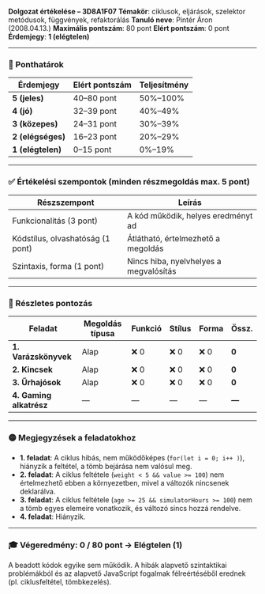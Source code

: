 **Dolgozat értékelése – 3D8A1F07**
**Témakör**: ciklusok, eljárások, szelektor metódusok, függvények, refaktorálás
**Tanuló neve**: Pintér Áron (2008.04.13.)
**Maximális pontszám**: 80 pont
**Elért pontszám**: 0 pont
**Érdemjegy**: **1 (elégtelen)**

---

### 📌 Ponthatárok

| Érdemjegy         | Elért pontszám | Teljesítmény |
| ----------------- | -------------- | ------------ |
| **5 (jeles)**     | 40–80 pont     | 50%–100%     |
| **4 (jó)**        | 32–39 pont     | 40%–49%      |
| **3 (közepes)**   | 24–31 pont     | 30%–39%      |
| **2 (elégséges)** | 16–23 pont     | 20%–29%      |
| **1 (elégtelen)** | 0–15 pont      | 0%–19%       |

---

### ✅ Értékelési szempontok (minden részmegoldás max. 5 pont)

| Részszempont                     | Leírás                                 |
| -------------------------------- | -------------------------------------- |
| Funkcionalitás (3 pont)          | A kód működik, helyes eredményt ad     |
| Kódstílus, olvashatóság (1 pont) | Átlátható, értelmezhető a megoldás     |
| Szintaxis, forma (1 pont)        | Nincs hiba, nyelvhelyes a megvalósítás |

---

### 📄 Részletes pontozás

| Feladat                 | Megoldás típusa | Funkció | Stílus | Forma | Össz. |
| ----------------------- | --------------- | ------- | ------ | ----- | ----- |
| **1. Varázskönyvek**    | Alap            | ❌ 0     | ❌ 0    | ❌ 0   | **0** |
| **2. Kincsek**          | Alap            | ❌ 0     | ❌ 0    | ❌ 0   | **0** |
| **3. Űrhajósok**        | Alap            | ❌ 0     | ❌ 0    | ❌ 0   | **0** |
| **4. Gaming alkatrész** | —               | —       | —      | —     | **—** |

---

### 🟡 Megjegyzések a feladatokhoz

* **1. feladat**: A ciklus hibás, nem működőképes (`for(let i = 0; i++ )`), hiányzik a feltétel, a tömb bejárása nem valósul meg.
* **2. feladat**: A ciklus feltétele (`weight < 5 && value >= 100`) nem értelmezhető ebben a környezetben, mivel a változók nincsenek deklarálva.
* **3. feladat**: A ciklus feltétele (`age >= 25 && simulatorHours >= 100`) nem a tömb egyes elemeire vonatkozik, és változó sincs hozzá rendelve.
* **4. feladat**: Hiányzik.

---

### 🎓 **Végeredmény: 0 / 80 pont → Elégtelen (1)**

A beadott kódok egyike sem működik. A hibák alapvető szintaktikai problémákból és az alapvető JavaScript fogalmak félreértéséből erednek (pl. ciklusfeltétel, tömbkezelés).